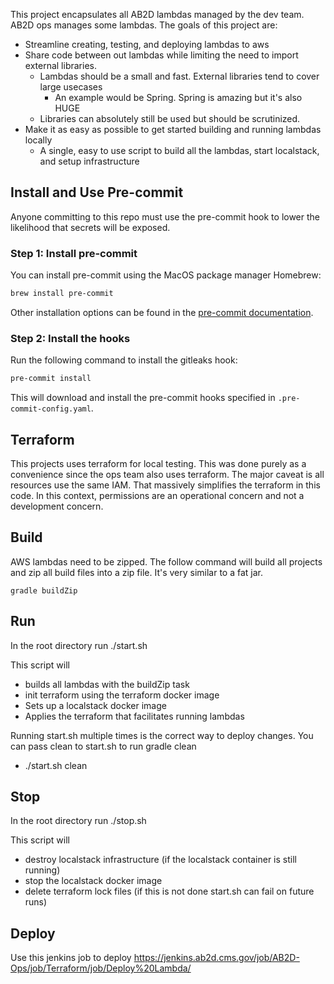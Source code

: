 This project encapsulates all AB2D lambdas managed by the dev team. AB2D ops manages some lambdas.
The goals of this project are: 
- Streamline creating, testing, and deploying lambdas to aws
- Share code between out lambdas while limiting the need to import external libraries. 
  - Lambdas should be a small and fast. External libraries tend to cover large usecases
    - An example would be Spring. Spring is amazing but it's also HUGE
  - Libraries can absolutely still be used but should be scrutinized. 
- Make it as easy as possible to get started building and running lambdas locally
  - A single, easy to use script to build all the lambdas, start localstack, and setup infrastructure


## Install and Use Pre-commit

Anyone committing to this repo must use the pre-commit hook to lower the likelihood that secrets will be exposed.

### Step 1: Install pre-commit

You can install pre-commit using the MacOS package manager Homebrew:

```sh
brew install pre-commit
```

Other installation options can be found in the [pre-commit documentation](https://pre-commit.com/#install).

### Step 2: Install the hooks

Run the following command to install the gitleaks hook:

```sh
pre-commit install
```

This will download and install the pre-commit hooks specified in `.pre-commit-config.yaml`.


## Terraform

This projects uses terraform for local testing. This was done purely as a convenience since the ops team also uses terraform.
The major caveat is all resources use the same IAM. That massively simplifies the terraform in this code.
In this context, permissions are an operational concern and not a development concern. 

## Build

AWS lambdas need to be zipped. The follow command will build all projects and zip all build files into a zip file. It's very similar to a fat jar.

```
gradle buildZip
```

## Run

In the root directory run
./start.sh

This script will

- builds all lambdas with the buildZip task
- init terraform using the terraform docker image
- Sets up a localstack docker image
- Applies the terraform that facilitates running lambdas

Running start.sh multiple times is the correct way to deploy changes. 
You can pass clean to start.sh to run gradle clean 
- ./start.sh clean

## Stop

In the root directory run
./stop.sh

This script will

- destroy localstack infrastructure (if the localstack container is still running)
- stop the localstack docker image
- delete terraform lock files (if this is not done start.sh can fail on future runs)

## Deploy

Use this jenkins job to deploy
https://jenkins.ab2d.cms.gov/job/AB2D-Ops/job/Terraform/job/Deploy%20Lambda/


